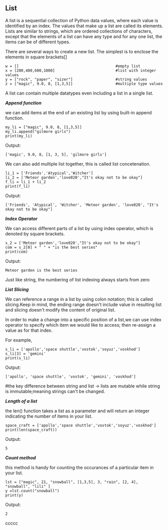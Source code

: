<h2> List </h2>
A list is a sequential collection of Python data values, where each value is identified by an index. The values that make up a list are called its elements. Lists are similar to strings, which are ordered collections of characters, except that the elements of a list can have any type and for any one list, the items can be of different types.

There are several ways to create a new list. The simplest is to enclose the elements in square brackets[]
```
w = []                                           #empty list
x = [200,400,600,1000]                           #list with integer values
y = ["rock", "paper", "sizer"]                   #string values
z = ["magic", 9.0, 8, [1,3,5]]                   #multiple type values
```
A list can contain multiple datatypes even including a list in a single list.

***Append function***

we can add items at the end of an existing list by using built-in append function.
```
my_li = ["magic", 9.0, 8, [1,3,5]]  
my_li.append("gilmore girls")
print(my_li)
```
Output:
```
['magic', 9.0, 8, [1, 3, 5], 'gilmore girls']
```

We can also add multiple list together, this is called list concetenation.
```
li_1 = ['Friends','Atypical','Witcher']
li_2 = ['Meteor garden','love020',"It's okay not to be okay"]
f_li = li_1 + li_2
print(f_li)
```
Output:
```
['Friends', 'Atypical', 'Witcher', 'Meteor garden', 'love020', "It's okay not to be okay"]
```
***Index Operator***

We can access different parts of a list by using index operator, which is denoted by square brackets.
```
s_2 = ['Meteor garden','love020',"It's okay not to be okay"]
com = s_2[0] + " " + "is the best series"
print(com)
```
Output:
```
Meteor garden is the best series
```
Just like string, the numbering of list indexing always starts from zero

***List Slicing***

We can reference a range in a list by using colon notation; this is called slicing.Keep in mind, the ending range doesn't include value in resulting list and slicing doesn't modify the content of original list.

In order to make a change into a specific position of a list,we can use index operator to specify which item we would like to access; then re-assign a value as for that index.

For example,
```
s_li = ['apollo','space shuttle','vostok','soyuz','voskhod']
s_li[3] = 'gemini'
print(s_li)
```
Output:
```
['apollo', 'space shuttle', 'vostok', 'gemini', 'voskhod']
```
#the key difference between string and list -> lists are mutable while string is immutable;meaning strings can't be changed.

***Length of a list***

the len() function takes a list as a parameter and will return an integer indicating the number of items in your list.
```
space_craft = ['apollo','space shuttle','vostok','soyuz','voskhod']
print(len(space_craft))
```
Output:
```
5
```
***Count method***

this method is handy for counting the occurances of a particular item in your list.
```
lst = ["magic", 21, "snowball", [1,3,5], 3, "rain", [2, 4], "snowball", "lili" ]
y =lst.count("snowball")
print(y)
```
Output:
```
2
```

ccccc

